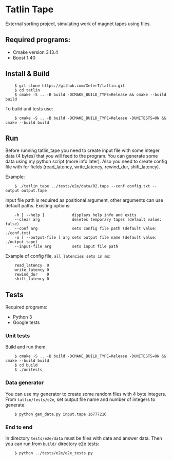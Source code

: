 # Tatlin Tape

External sorting project, simulating work of magnet tapes using files.

## Required programs:

- Cmake version  3.13.4
- Boost 1.40


## Install & Build

        $ git clone https://github.com/XelerT/tatlin.git
        $ cd tatlin
        $ cmake -S .. -B build -DCMAKE_BUILD_TYPE=Release && cmake --build build

To build unit tests use:

        $ cmake -S .. -B build -DCMAKE_BUILD_TYPE=Release -DUNITESTS=ON && cmake --build build

## Run

Before running tatlin_tape you need to create input file with some integer data (4 bytes) that you will feed to the program. You can generate some data using my python script (more info later). Also you need to create config file with for fields (read_latency, write_latency, rewind_dur, shift_latency).

Example:

        $ ./tatlin_tape ../tests/e2e/data/02.tape --conf config.txt --output output.tape

Input file path is required as positional argument, other arguments can use default paths. Existing options:

        -h [ --help ]            displays help info and exits
        --clear arg              deletes temporary tapes (default value: false)
        --conf arg               sets config file path (default value: ./conf.txt)
        -o [ --output-file ] arg sets output file name (default value: ./output.tape)
        --input-file arg         sets input file path

Example of config file, ```all latencies sets in ms```:

        read_latency  0
        write_latency 0
        rewind_dur    0
        shift_latency 0


## Tests
Required programs:

- Python 3
- Google tests

### Unit tests

Build and run them:

        $ cmake -S .. -B build -DCMAKE_BUILD_TYPE=Release -DUNITESTS=ON && cmake --build build
        $ cd build
        $ ./unitests


### Data generator

You can use my generator to create some random files with 4 byte integers. From ```tatlin/tests/e2e```, set output file name and number of integers to generate:

        $ python gen_data.py input.tape 16777216

### End to end

In directory ``tests/e2e/data`` must be files with data and answer data. Then you can run from ``build/`` directory e2e tests:

        $ python ../tests/e2e/e2e_tests.py
